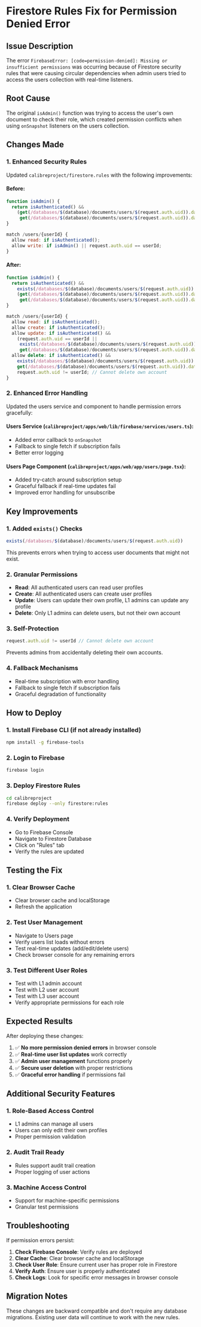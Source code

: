 # Firestore Rules Fix for Permission Denied Error

## Issue Description
The error `FirebaseError: [code=permission-denied]: Missing or insufficient permissions` was occurring because of Firestore security rules that were causing circular dependencies when admin users tried to access the users collection with real-time listeners.

## Root Cause
The original `isAdmin()` function was trying to access the user's own document to check their role, which created permission conflicts when using `onSnapshot` listeners on the users collection.

## Changes Made

### 1. Enhanced Security Rules
Updated `calibreproject/firestore.rules` with the following improvements:

#### Before:
```javascript
function isAdmin() {
  return isAuthenticated() && 
    (get(/databases/$(database)/documents/users/$(request.auth.uid)).data.role == 'L1' ||
     get(/databases/$(database)/documents/users/$(request.auth.uid)).data.role == 'L2');
}

match /users/{userId} {
  allow read: if isAuthenticated();
  allow write: if isAdmin() || request.auth.uid == userId;
}
```

#### After:
```javascript
function isAdmin() {
  return isAuthenticated() && 
    exists(/databases/$(database)/documents/users/$(request.auth.uid)) &&
    (get(/databases/$(database)/documents/users/$(request.auth.uid)).data.role == 'L1' ||
     get(/databases/$(database)/documents/users/$(request.auth.uid)).data.role == 'L2');
}

match /users/{userId} {
  allow read: if isAuthenticated();
  allow create: if isAuthenticated();
  allow update: if isAuthenticated() && 
    (request.auth.uid == userId || 
     exists(/databases/$(database)/documents/users/$(request.auth.uid)) &&
     get(/databases/$(database)/documents/users/$(request.auth.uid)).data.role == 'L1');
  allow delete: if isAuthenticated() && 
    exists(/databases/$(database)/documents/users/$(request.auth.uid)) &&
    get(/databases/$(database)/documents/users/$(request.auth.uid)).data.role == 'L1' &&
    request.auth.uid != userId; // Cannot delete own account
}
```

### 2. Enhanced Error Handling
Updated the users service and component to handle permission errors gracefully:

#### Users Service (`calibreproject/apps/web/lib/firebase/services/users.ts`):
- Added error callback to `onSnapshot`
- Fallback to single fetch if subscription fails
- Better error logging

#### Users Page Component (`calibreproject/apps/web/app/users/page.tsx`):
- Added try-catch around subscription setup
- Graceful fallback if real-time updates fail
- Improved error handling for unsubscribe

## Key Improvements

### 1. Added `exists()` Checks
```javascript
exists(/databases/$(database)/documents/users/$(request.auth.uid))
```
This prevents errors when trying to access user documents that might not exist.

### 2. Granular Permissions
- **Read**: All authenticated users can read user profiles
- **Create**: All authenticated users can create user profiles
- **Update**: Users can update their own profile, L1 admins can update any profile
- **Delete**: Only L1 admins can delete users, but not their own account

### 3. Self-Protection
```javascript
request.auth.uid != userId // Cannot delete own account
```
Prevents admins from accidentally deleting their own accounts.

### 4. Fallback Mechanisms
- Real-time subscription with error handling
- Fallback to single fetch if subscription fails
- Graceful degradation of functionality

## How to Deploy

### 1. Install Firebase CLI (if not already installed)
```bash
npm install -g firebase-tools
```

### 2. Login to Firebase
```bash
firebase login
```

### 3. Deploy Firestore Rules
```bash
cd calibreproject
firebase deploy --only firestore:rules
```

### 4. Verify Deployment
- Go to Firebase Console
- Navigate to Firestore Database
- Click on "Rules" tab
- Verify the rules are updated

## Testing the Fix

### 1. Clear Browser Cache
- Clear browser cache and localStorage
- Refresh the application

### 2. Test User Management
- Navigate to Users page
- Verify users list loads without errors
- Test real-time updates (add/edit/delete users)
- Check browser console for any remaining errors

### 3. Test Different User Roles
- Test with L1 admin account
- Test with L2 user account
- Test with L3 user account
- Verify appropriate permissions for each role

## Expected Results

After deploying these changes:

1. ✅ **No more permission denied errors** in browser console
2. ✅ **Real-time user list updates** work correctly
3. ✅ **Admin user management** functions properly
4. ✅ **Secure user deletion** with proper restrictions
5. ✅ **Graceful error handling** if permissions fail

## Additional Security Features

### 1. Role-Based Access Control
- L1 admins can manage all users
- Users can only edit their own profiles
- Proper permission validation

### 2. Audit Trail Ready
- Rules support audit trail creation
- Proper logging of user actions

### 3. Machine Access Control
- Support for machine-specific permissions
- Granular test permissions

## Troubleshooting

If permission errors persist:

1. **Check Firebase Console**: Verify rules are deployed
2. **Clear Cache**: Clear browser cache and localStorage
3. **Check User Role**: Ensure current user has proper role in Firestore
4. **Verify Auth**: Ensure user is properly authenticated
5. **Check Logs**: Look for specific error messages in browser console

## Migration Notes

These changes are backward compatible and don't require any database migrations. Existing user data will continue to work with the new rules.
